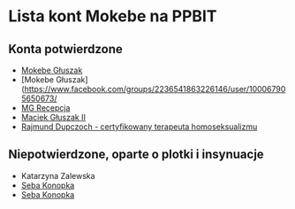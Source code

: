 # Lista kont Mokebe na PPBIT

## Konta potwierdzone

* [Mokebe Głuszak](https://www.facebook.com/groups/2236541863226146/user/1060862159/)
* [Mokebe Głuszak](https://www.facebook.com/groups/2236541863226146/user/100067905650673/
* [MG Recepcja](https://www.facebook.com/groups/2236541863226146/user/100073881917018/)
* [Maciek Głuszak II](https://www.facebook.com/groups/2236541863226146/user/100022724210922/)
* [Rajmund Dupczoch - certyfikowany terapeuta homoseksualizmu](https://www.facebook.com/groups/2236541863226146/user/100067227997774/)

## Niepotwierdzone, oparte o plotki i insynuacje

* Katarzyna Zalewska
* [Seba Konopka](https://www.facebook.com/groups/2236541863226146/user/100009303192907/)
* [Seba Konopka](https://www.facebook.com/groups/2236541863226146/user/100063062852597/)
